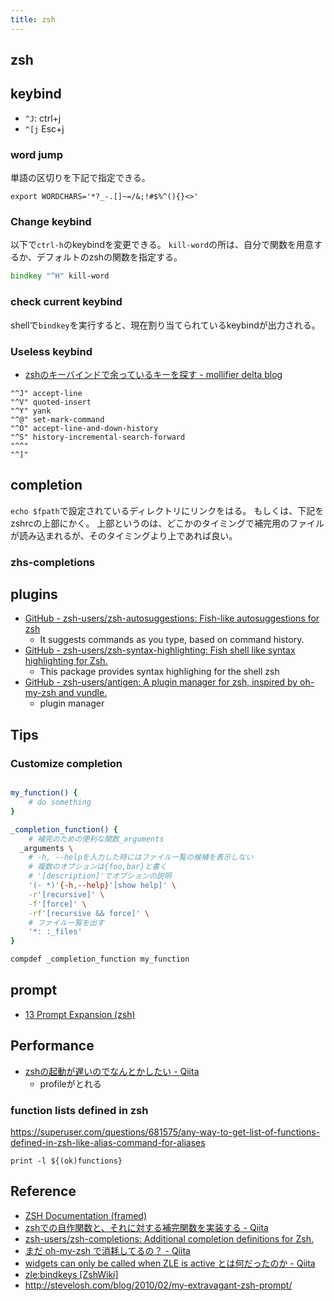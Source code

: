 ```yaml
---
title: zsh
---
```


## zsh

## keybind
* `^J`: ctrl+j
* `^[j` Esc+j

### word jump
単語の区切りを下記で指定できる。

```
export WORDCHARS='*?_-.[]~=/&;!#$%^(){}<>'
```

### Change keybind
以下で`ctrl-h`のkeybindを変更できる。
`kill-word`の所は、自分で関数を用意するか、デフォルトのzshの関数を指定する。

```zsh
bindkey "^H" kill-word
```

### check current keybind
shellで`bindkey`を実行すると、現在割り当てられているkeybindが出力される。

### Useless keybind
* [zshのキーバインドで余っているキーを探す - mollifier delta blog](http://mollifier.hatenablog.com/entry/20081213/1229148947)

```
"^J" accept-line
"^V" quoted-insert
"^Y" yank
"^@" set-mark-command
"^O" accept-line-and-down-history
"^S" history-incremental-search-forward
"^^"
"^]"
```

## completion
`echo $fpath`で設定されているディレクトリにリンクをはる。
もしくは、下記をzshrcの上部にかく。
上部というのは、どこかのタイミングで補完用のファイルが読み込まれるが、そのタイミングより上であれば良い。


### zhs-completions

## plugins
* [GitHub - zsh-users/zsh-autosuggestions: Fish-like autosuggestions for zsh](https://github.com/zsh-users/zsh-autosuggestions)
    * It suggests commands as you type, based on command history.
* [GitHub - zsh-users/zsh-syntax-highlighting: Fish shell like syntax highlighting for Zsh.](https://github.com/zsh-users/zsh-syntax-highlighting)
    * This package provides syntax highlighing for the shell zsh
* [GitHub - zsh-users/antigen: A plugin manager for zsh, inspired by oh-my-zsh and vundle.](https://github.com/zsh-users/antigen)
    * plugin manager


## Tips

### Customize completion

```zsh
```

```zsh
my_function() {
    # do something
}

_completion_function() {
    # 補完のための便利な関数_arguments
  _arguments \
    # -h, --helpを入力した時にはファイル一覧の候補を表示しない
    # 複数のオプションは{foo,bar}と書く
    # '[description]'でオプションの説明
    '(- *)'{-h,--help}'[show help]' \
    -r'[recursive]' \
    -f'[force]' \
    -rf'[recursive && force]' \
    # ファイル一覧を出す
    '*: :_files'
}

compdef _completion_function my_function
```

## prompt
* [13 Prompt Expansion (zsh)](http://zsh.sourceforge.net/Doc/Release/Prompt-Expansion.html)

## Performance
* [zshの起動が遅いのでなんとかしたい - Qiita](https://qiita.com/vintersnow/items/7343b9bf60ea468a4180)
    * profileがとれる

### function lists defined in zsh
https://superuser.com/questions/681575/any-way-to-get-list-of-functions-defined-in-zsh-like-alias-command-for-aliases

```
print -l ${(ok)functions}
```

## Reference
* [ZSH Documentation (framed)](http://zsh.sourceforge.net/Doc/Release/index-frame.html)
* [zshでの自作関数と、それに対する補完関数を実装する - Qiita](http://qiita.com/petitviolet/items/b1e8b5139169dd530919)
* [zsh-users/zsh-completions: Additional completion definitions for Zsh.](https://github.com/zsh-users/zsh-completions)
* [まだ oh-my-zsh で消耗してるの？ - Qiita](http://qiita.com/b4b4r07/items/875235f6122a6d779306)
* [widgets can only be called when ZLE is active とは何だったのか - Qiita](https://qiita.com/udzura/items/3f120b5e4733fe85078d)
* [zle:bindkeys [ZshWiki]](http://zshwiki.org/home/zle/bindkeys)
* http://stevelosh.com/blog/2010/02/my-extravagant-zsh-prompt/
